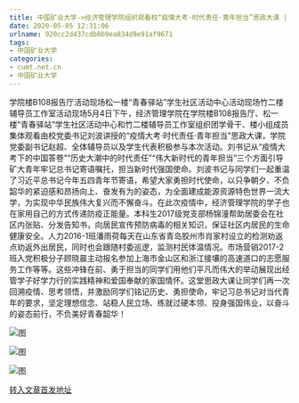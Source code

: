 ```yaml
---
title: 中国矿业大学->经济管理学院组织观看校“疫情大考·时代责任·青年担当”思政大课 | cumt.net.cn
date: 2020-05-05 12:31:06
urlname: 920cc2d437cdb0b9ea834d9e91af9671
tags: 
- 中国矿业大学
categories:
- cumt.net.cn
- 中国矿业大学
---
```

学院楼B108报告厅活动现场松一楼“青春驿站”学生社区活动中心活动现场竹二楼辅导员工作室活动现场5月4日下午，经济管理学院在学院楼B108报告厅、松一楼“青春驿站”学生社区活动中心和竹二楼辅导员工作室组织团学骨干、楼小组成员集体观看由校党委书记刘波讲授的“疫情大考·时代责任·青年担当”思政大课，学院党委副书记赵超、全体辅导员以及学生代表积极参与本次活动。刘书记从“疫情大考下的中国答卷”“历史大潮中的时代责任”“伟大新时代的青年担当”三个方面引导矿大青年牢记总书记寄语嘱托，担当新时代强国使命。刘波书记与同学们一起重温了习近平总书记今年五四青年节寄语，希望大家勇担时代使命，以只争朝夕、不负韶华的紧迫感和昂扬向上、奋发有为的姿态，为全面建成能源资源特色世界一流大学，为实现中华民族伟大复兴而不懈奋斗。在此次疫情中，经济管理学院的学子也在家用自己的方式传递防疫正能量。本科生2017级党支部杨锦潼帮助居委会在社区内张贴、分发告知书，向居民宣传预防病毒的相关知识，保证社区内居民的生命健康安全。人力2016-1班潘雨荷每天在山东省青岛胶州市肖家村设立的检测劝返点劝返外出居民，同时也会跟随村委巡逻，监测村民体温情况。市场营销2017-2班入党积极分子顾晓晨主动报名参加上海市金山区和浙江接壤的高速道口的志愿服务工作等等。这些冲锋在前、勇于担当的同学们用他们平凡而伟大的举动展现出经管学子好学力行的实践精神和爱国奉献的家国情怀。这堂思政大课让同学们再一次回溯疫情、思考领悟，并激励同学们铭记历史、勇担使命，牢记习总书记对当代青年的要求，坚定理想信念、站稳人民立场、练就过硬本领、投身强国伟业，以奋斗的姿态前行，不负美好青春韶华！

![图](http://xwzx.cumt.edu.cn/_upload/article/images/5d/ce/3301df0f4fea992dd5802e8b8f71/06abe1ed-d9f2-41be-bd36-7df6e09ac5a2.jpg)

![图](http://xwzx.cumt.edu.cn/_upload/article/images/5d/ce/3301df0f4fea992dd5802e8b8f71/fda68077-d7fc-48df-a6d6-b70b7c0ff9a9.jpg)

![图](http://xwzx.cumt.edu.cn/_upload/article/images/5d/ce/3301df0f4fea992dd5802e8b8f71/eeafff33-115d-4bff-b453-62fc2d0fba4c.jpg)

[转入文章首发地址](http://xwzx.cumt.edu.cn/9c/94/c523a564372/page.htm)